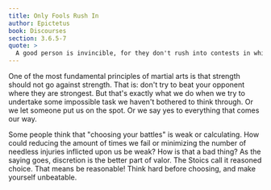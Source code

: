 ```yaml
---
title: Only Fools Rush In
author: Epictetus
book: Discourses
section: 3.6.5-7
quote: >
  A good person is invincible, for they don't rush into contests in which they aren't the strongest. If you want their property, take it—take also their staff, profession, and body. But you will never compel what they set out for, nor trap them in what they would avoid. For the only contest the good person enters is that of their own reasoned choice. How can such a person not be invincible?
---
```


One of the most fundamental principles of martial arts is that strength should not go against strength. That is: don't try to beat your opponent where they are strongest. But that's exactly what we do when we try to undertake some impossible task we haven't bothered to think through. Or we let someone put us on the spot. Or we say yes to everything that comes our way.

Some people think that "choosing your battles" is weak or calculating. How could reducing the amount of times we fail or minimizing the number of needless injuries inflicted upon us be weak? How is that a bad thing? As the saying goes, discretion is the better part of valor. The Stoics call it reasoned choice. That means be reasonable! Think hard before choosing, and make yourself unbeatable.
